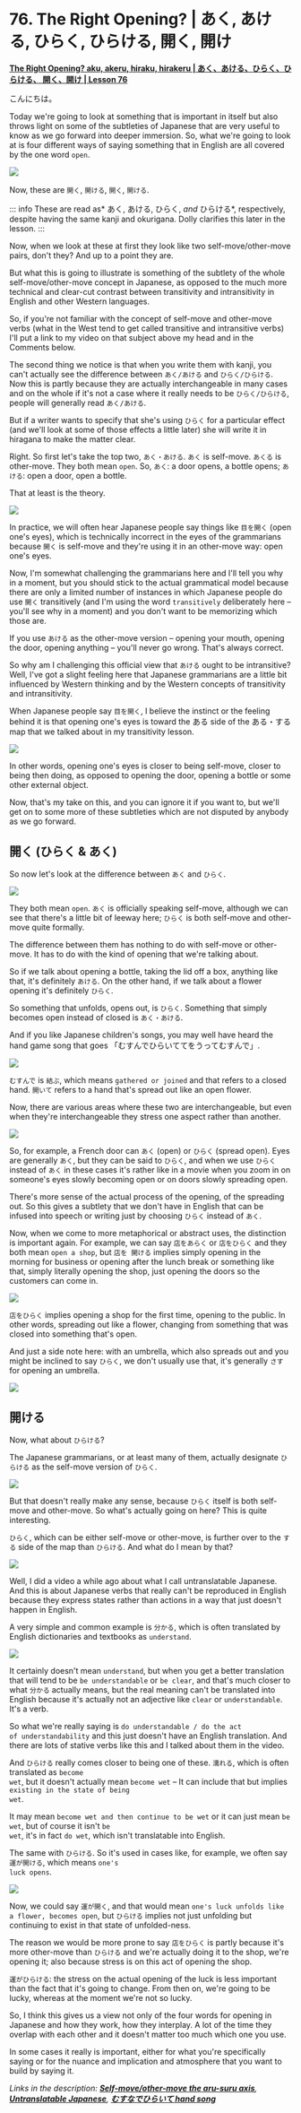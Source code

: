 # **76. The Right Opening? | あく, あける, ひらく, ひらける, 開く, 開け** 

[**The Right Opening? aku, akeru, hiraku, hirakeru | あく、あける、ひらく、ひらける、 開く、開け | Lesson 76**](https://www.youtube.com/watch?v=QEInorgR6Rs&list=PLg9uYxuZf8x_A-vcqqyOFZu06WlhnypWj&index=78&pp=iAQB)

こんにちは。

Today we're going to look at something that is important in itself but also throws light on some of the subtleties of Japanese that are very useful to know as we go forward into deeper immersion. So, what we're going to look at is four different ways of saying something that in English are all covered by the one word <code>open</code>.

![](image867.webp)

Now, these are <code>開く</code>, <code>開ける</code>, <code>開く</code>, <code>開ける</code>.　

::: info
These are read as* あく, あける, ひらく, *and* ひらける*, respectively, despite having the same kanji and okurigana. Dolly clarifies this later in the lesson.
:::

Now, when we look at these at first they look like two self-move/other-move pairs, don't they? And up to a point they are.

But what this is going to illustrate is something of the subtlety of the whole self-move/other-move concept in Japanese, as opposed to the much more technical and clear-cut contrast between transitivity and intransitivity in English and other Western languages.

So, if you're not familiar with the concept of self-move and other-move verbs (what in the West tend to get called transitive and intransitive verbs) I'll put a link to my video on that subject above my head and in the Comments below.

The second thing we notice is that when you write them with kanji, you can't actually see the difference between <code>あく/あける</code> and <code>ひらく/ひらける</code>. Now this is partly because they are actually interchangeable in many cases and on the whole if it's not a case where it really needs to be <code>ひらく/ひらける</code>,  
people will generally read <code>あく/あける</code>.

But if a writer wants to specify that she's using <code>ひらく</code> for a particular effect (and we'll look at some of those effects a little later) she will write it in hiragana to make the matter clear.

Right. So first let's take the top two, <code>あく・あける</code>. <code>あく</code> is self-move. <code>あくる</code> is other-move. They both mean <code>open</code>. So, <code>あく</code>: a door opens, a bottle opens; <code>あける</code>: open a door, open a bottle.

That at least is the theory.

![](image730.webp)

In practice, we will often hear Japanese people say things like <code>目を開く</code> (open one's eyes), which is technically incorrect in the eyes of the grammarians because <code>開く</code> is self-move and they're using it in an other-move way: open one's eyes.

Now, I'm somewhat challenging the grammarians here and I'll tell you why in a moment, but you should stick to the actual grammatical model because there are only a limited number of instances in which Japanese people do use <code>開く</code> transitively (and I'm using the word <code>transitively</code> deliberately here – you'll see why in a moment) and you don't want to be memorizing which those are.

If you use <code>あける</code> as the other-move version – opening your mouth, opening the door, opening anything – you'll never go wrong. That's always correct.

So why am I challenging this official view that <code>あける</code> ought to be intransitive? Well, I've got a slight feeling here that Japanese grammarians are a little bit influenced by Western thinking and by the Western concepts of transitivity and intransitivity.

When Japanese people say <code>目を開く</code>, I believe the instinct or the feeling behind it is that opening one's eyes is toward the ある side of the ある・する map that we talked about in my transitivity lesson.

![](image669.webp)

In other words, opening one's eyes is closer to being self-move, closer to being then doing, as opposed to opening the door, opening a bottle or some other external object.

Now, that's my take on this, and you can ignore it if you want to, but we'll get on to some more of these subtleties which are not disputed by anybody as we go forward.

## 開く (ひらく & あく)

So now let's look at the difference between <code>あく</code> and <code>ひらく</code>.

![](image990.webp)

They both mean <code>open</code>. <code>あく</code> is officially speaking self-move, although we can see that there's a little bit of leeway here; <code>ひらく</code> is both self-move and other-move quite formally.

The difference between them has nothing to do with self-move or other-move. It has to do with the kind of opening that we're talking about.

So if we talk about opening a bottle, taking the lid off a box, anything like that, it's definitely <code>あける</code>. On the other hand, if we talk about a flower opening it's definitely <code>ひらく</code>.

So something that unfolds, opens out, is <code>ひらく</code>. Something that simply becomes open instead of closed is <code>あく・あける</code>.

And if you like Japanese children's songs, you may well have heard the hand game song that goes 「むすんでひらいててをうってむすんで」.

![](image919.webp)

<code>むすんで</code> is <code>結ぶ</code>, which means <code>gathered or joined</code> and that refers to a closed hand. <code>開いて</code> refers to a hand that's spread out like an open flower.

Now, there are various areas where these two are interchangeable, but even when they're interchangeable they stress one aspect rather than another.

![](image621.webp)

So, for example, a French door can <code>あく</code> (open) or <code>ひらく</code> (spread open). Eyes are generally <code>あく</code>, but they can be said to <code>ひらく</code>, and when we use <code>ひらく</code> instead of <code>あく</code> in these cases it's rather like in a movie when you zoom in on someone's eyes slowly becoming open or on doors slowly spreading open.

There's more sense of the actual process of the opening, of the spreading out. So this gives a subtlety that we don't have in English that can be infused into speech or writing just by choosing <code>ひらく</code> instead of <code>あく</code>.

Now, when we come to more metaphorical or abstract uses, the distinction is important again. For example, we can say <code>店をあらく</code> or <code>店をひらく</code> and they both mean <code>open a shop</code>, but <code>店を 開ける</code> implies simply opening in the morning for business or opening after the lunch break or something like that, simply literally opening the shop, just opening the doors so the customers can come in.

![](image60.webp)

<code>店をひらく</code> implies opening a shop for the first time, opening to the public. In other words, spreading out like a flower, changing from something that was closed into something that's open.

And just a side note here: with an umbrella, which also spreads out and you might be inclined to say <code>ひらく</code>, we don't usually use that, it's generally <code>さす</code> for opening an umbrella.

![](image1062.webp)

## 開ける

Now, what about <code>ひらける</code>?

The Japanese grammarians, or at least many of them, actually designate <code>ひらける</code> as the self-move version of <code>ひらく</code>.

![](image73.webp)

But that doesn't really make any sense, because <code>ひらく</code> itself is both self-move and other-move. So what's actually going on here? This is quite interesting.

<code>ひらく</code>, which can be either self-move or other-move, is further over to the <code>する</code> side of the map than <code>ひらける</code>. And what do I mean by that?

![](image540.webp)

Well, I did a video a while ago about what I call untranslatable Japanese. And this is about Japanese verbs that really can't be reproduced in English because they express states rather than actions in a way that just doesn't happen in English.

A very simple and common example is <code>分かる</code>, which is often translated by English dictionaries and textbooks as <code>understand</code>.

![](image622.webp)

It certainly doesn't mean <code>understand</code>, but when you get a better translation that will tend to be <code>be understandable</code> or <code>be clear</code>, and that's much closer to what <code>分かる</code> actually means, but the real meaning can't be translated into English because it's actually not an adjective like <code>clear</code> or <code>understandable</code>. It's a verb.

So what we're really saying is <code>do understandable / do the act of understandability</code> and this just doesn't have an English translation. And there are lots of stative verbs like this and I talked about them in the video.

And <code>ひらける</code> really comes closer to being one of these. <code>濡れる</code>, which is often translated as <code>become wet</code>, but it doesn't actually mean <code>become wet</code> – It can include that but implies <code>existing in the state of being wet</code>.

It may mean <code>become wet and then continue to be wet</code> or it can just mean <code>be wet</code>, but of course it isn't <code>be wet</code>, it's in fact <code>do wet</code>, which isn't translatable into English.

The same with <code>ひらける</code>. So it's used in cases like, for example, we often say <code>運が開ける</code>, which means <code>one's luck opens</code>.

![](image278.webp)

Now, we could say <code>運が開く</code>, and that would mean <code>one's luck unfolds like a flower, becomes open</code>, but <code>ひらける</code> implies not just unfolding but continuing to exist in that state of unfolded-ness.

The reason we would be more prone to say <code>店をひらく</code> is partly because it's more other-move than <code>ひらける</code> and we're actually doing it to the shop, we're opening it; also because stress is on this act of opening the shop.

<code>運がひらける</code>: the stress on the actual opening of the luck is less important than the fact that it's going to change. From then on, we're going to be lucky, whereas at the moment we're not so lucky.

So, I think this gives us a view not only of the four words for opening in Japanese and how they work, how they interplay. A lot of the time they overlap with each other and it doesn't matter too much which one you use.

In some cases it really is important, either for what you're specifically saying or for the nuance and implication and atmosphere that you want to build by saying it.

*Links in the description: [**Self-move/other-move the aru-suru axis**](https://www.youtube.com/watch?v=ELk1dqaEmyk&t=0s), [**Untranslatable Japanese**](https://www.youtube.com/watch?v=wLrK_YxdPoM), [**むすなでひらいて hand song**](https://www.youtube.com/watch?v=BSZC0WBldv4)*
